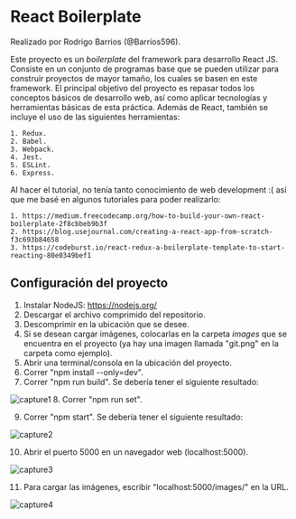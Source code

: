 # React Boilerplate
Realizado por Rodrigo Barrios (@Barrios596).

Este proyecto es un _boilerplate_ del framework para desarrollo React JS. Consiste en un conjunto de programas base que se pueden utilizar para construir proyectos de mayor tamaño, los cuales se basen en este framework. El principal objetivo del proyecto es repasar todos los conceptos básicos de desarrollo web, así como aplicar tecnologías y herramientas básicas de esta práctica. Además de React, también se incluye el uso de las siguientes herramientas:

	1. Redux.
	2. Babel.
	3. Webpack.
	4. Jest.
	5. ESLint.
	6. Express.

Al hacer el tutorial, no tenía tanto conocimiento de web development :( así que me basé en algunos tutoriales para poder realizarlo:

	1. https://medium.freecodecamp.org/how-to-build-your-own-react-boilerplate-2f8cbbeb9b3f
	2. https://blog.usejournal.com/creating-a-react-app-from-scratch-f3c693b84658
	3. https://codeburst.io/react-redux-a-boilerplate-template-to-start-reacting-80e0349bef1

## Configuración del proyecto

1. Instalar NodeJS: https://nodejs.org/
2. Descargar el archivo comprimido del repositorio.
3. Descomprimir en la ubicación que se desee.
4. Si se desean cargar imágenes, colocarlas en la carpeta _images_ que se encuentra en el proyecto (ya hay una imagen llamada "git.png" en la carpeta como ejemplo).
5. Abrir una terminal/consola en la ubicación del proyecto.
6. Correr "npm install --only=dev".
7. Correr "npm run build". Se debería tener el siguiente resultado:

![capture1](https://user-images.githubusercontent.com/20327882/47971151-35d7a600-e054-11e8-80cf-c1fa51072c08.PNG)	8. Correr "npm run set".

9. Correr "npm start". Se debería tener el siguiente resultado:

![capture2](https://user-images.githubusercontent.com/20327882/47971169-7d5e3200-e054-11e8-873c-ec2f609d738f.PNG)

10. Abrir el puerto 5000 en un navegador web (localhost:5000).

![capture3](https://user-images.githubusercontent.com/20327882/47971271-813e8400-e055-11e8-9954-56d2ff1f463c.PNG)

11. Para cargar las imágenes, escribir "localhost:5000/images/<nombreDeLaImagen>" en la URL.

![capture4](https://user-images.githubusercontent.com/20327882/47971279-8ac7ec00-e055-11e8-9d7b-3289e327c3cb.PNG)
